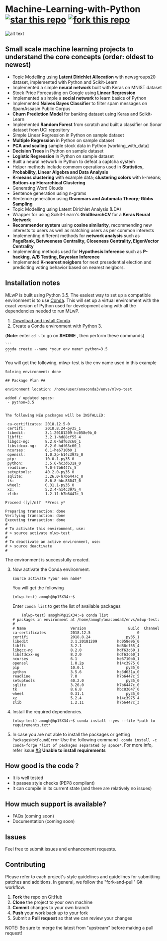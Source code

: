 # Machine-Learning-with-Python [![star this repo](http://githubbadges.com/star.svg?user=devAmoghS&repo=Machine-Learning-with-Python)](http://github.com/ddavison/github-badges) [![fork this repo](http://githubbadges.com/fork.svg?user=devAmoghS&repo=Machine-Learning-with-Python)](http://github.com/ddavison/github-badges/fork)
![alt text](https://media.istockphoto.com/vectors/machine-learning-3-step-infographic-artificial-intelligence-machine-vector-id962219860?k=6&m=962219860&s=612x612&w=0&h=yricYyUqZbILMHp3IvtenS3xbRDhu1w1u5kk2az5tbo=)

## Small scale machine learning projects to understand the core concepts (order: oldest to newest)
* Topic Modelling using **Latent Dirichlet Allocation** with newsgroups20 dataset, implemented with Python and Scikit-Learn
* Implemented a simple **neural network** built with Keras on MNIST dataset
* Stock Price Forecasting on Google using **Linear Regression**
* Implemented a simple a **social network** to learn basics of Python
* Implemented **Naives Bayes Classifier** to filter spam messages on SpamAssasin Public Corpus
* **Churn Prediction Model** for banking dataset using Keras and Scikit-Learn
* Implemented **Random Forest** from scratch and built a classifier on Sonar dataset from UCI repository
* Simple Linear Regression in Python on sample dataset
* **Multiple Regression** in Python on sample dataset
* **PCA and scaling** sample stock data in Python [working_with_data]
* **Decision Trees** in Python on sample dataset
* **Logistic Regression** in Python on sample dataset
* Built a neural network in Python to defeat a captcha system
* Helper methods include commom operations used in **Statistics, Probability, Linear Algebra and Data Analysis**
* **K-means clustering** with example data; **clustering colors** with k-means; **Bottom-up Hierarchical Clustering**
* Generating Word Clouds
* Sentence generation using n-grams
* Sentence generation using **Grammars and Automata Theory; Gibbs Sampling** 
* Topic Modelling using Latent Dirichlet Analysis (LDA)
* Wrapper for using Scikit-Learn's **GridSearchCV** for a **Keras Neural Network**
* **Recommender system** using **cosine similarity**, recommending new interests to users as well as matching users as per common interests
* Implementing different methods for **network analysis** such as **PageRank, Betweeness Centrality, Closeness Centrality, EigenVector Centrality**
* Implementing methods used for **Hypothesis Inference** such as **P-hacking, A/B Testing, Bayesian Inference**
* Implemented **K-nearest neigbors** for next presedential election and prediciting voting behavior based on nearest neigbors.

## Installation notes
MLwP is built using Python 3.5.  The easiest way to set up a compatible
environment is to use [Conda](https://conda.io/).  This will set up a virtual
environment with the exact version of Python used for development along with all the
dependencies needed to run MLwP.

1.  [Download and install Conda](https://conda.io/docs/download.html).
2.  Create a Conda environment with Python 3. 

(**Note**: enter ```cd ~``` to go on **$HOME** , then perform these commands)

    ```
    conda create --name *your env name* python=3.5
    ```
   
   You will get the following, mlwp-test is the env name used in this example
   
   ```
   Solving environment: done
   
## Package Plan ##

  environment location: /home/user/anaconda3/envs/mlwp-test

  added / updated specs: 
    - python=3.5


The following NEW packages will be INSTALLED:

    ca-certificates: 2018.12.5-0            
    certifi:         2018.8.24-py35_1       
    libedit:         3.1.20181209-hc058e9b_0
    libffi:          3.2.1-hd88cf55_4       
    libgcc-ng:       8.2.0-hdf63c60_1       
    libstdcxx-ng:    8.2.0-hdf63c60_1       
    ncurses:         6.1-he6710b0_1         
    openssl:         1.0.2p-h14c3975_0      
    pip:             10.0.1-py35_0          
    python:          3.5.6-hc3d631a_0       
    readline:        7.0-h7b6447c_5         
    setuptools:      40.2.0-py35_0          
    sqlite:          3.26.0-h7b6447c_0      
    tk:              8.6.8-hbc83047_0       
    wheel:           0.31.1-py35_0          
    xz:              5.2.4-h14c3975_4       
    zlib:            1.2.11-h7b6447c_3      

Proceed ([y]/n)?  *Press y*

Preparing transaction: done
Verifying transaction: done
Executing transaction: done
#
# To activate this environment, use:
# > source activate mlwp-test
#
# To deactivate an active environment, use:
# > source deactivate
#

   ```
   The environment is successfully created.

3.  Now activate the Conda environment.

    ```
    source activate *your env name*
    ```
    You will get the following
    
    ```
    (mlwp-test) amogh@hp15X34:~$ 
    ```
    Enter `conda list` to get the list of available packages
    
    ```
        (mlwp-test) amogh@hp15X34:~$ conda list
    # packages in environment at /home/amogh/anaconda3/envs/mlwp-test:
    #
    # Name                    Version                   Build  Channel
    ca-certificates           2018.12.5                     0  
    certifi                   2018.8.24                py35_1  
    libedit                   3.1.20181209         hc058e9b_0  
    libffi                    3.2.1                hd88cf55_4  
    libgcc-ng                 8.2.0                hdf63c60_1  
    libstdcxx-ng              8.2.0                hdf63c60_1  
    ncurses                   6.1                  he6710b0_1  
    openssl                   1.0.2p               h14c3975_0  
    pip                       10.0.1                   py35_0  
    python                    3.5.6                hc3d631a_0  
    readline                  7.0                  h7b6447c_5  
    setuptools                40.2.0                   py35_0  
    sqlite                    3.26.0               h7b6447c_0  
    tk                        8.6.8                hbc83047_0  
    wheel                     0.31.1                   py35_0  
    xz                        5.2.4                h14c3975_4  
    zlib                      1.2.11               h7b6447c_3 
    ```

4.  Install the required dependencies.

    ```
    (mlwp-test) amogh@hp15X34:~$ conda install --yes --file *path to requirements.txt*
    ```
    
5. In case you are not able to install the packages or getting `PackagesNotFoundError`
Use the following command ` conda install -c conda-forge *list of packages separated by space*`. For more info, refer issue [#3](https://github.com/devAmoghS/Machine-Learning-with-Python/issues/3) **Unable to install requirements**


## How good is the code ?
* It is well tested
* It passes style checks (PEP8 compliant)
* It can compile in its current state (and there are relatively no issues)

## How much support is available?
* FAQs (coming soon)
* Documentation (coming soon)

## Issues
Feel free to submit issues and enhancement requests.

## Contributing
Please refer to each project's style guidelines and guidelines for submitting patches and additions. In general, we follow the "fork-and-pull" Git workflow.

 1. **Fork** the repo on GitHub
 2. **Clone** the project to your own machine
 3. **Commit** changes to your own branch
 4. **Push** your work back up to your fork
 5. Submit a **Pull request** so that we can review your changes

NOTE: Be sure to merge the latest from "upstream" before making a pull request!
